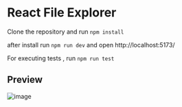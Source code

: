 # React File Explorer

Clone the repository and run `npm install` 

after install run `npm run dev` and open http://localhost:5173/

For executing tests , run `npm run test`

## Preview
![image](https://github.com/aniljaangra/react-file-explorer/assets/6695859/26024528-6e03-4c05-8074-a832bf3ea9a6)
